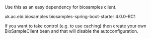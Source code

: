 


Use this as an easy dependency for biosamples client.

<dependency>
  <groupId>uk.ac.ebi.biosamples</groupId>
  <artifactId>biosamples-spring-boot-starter</artifactId>
  <version>4.0.0-RC1</version>
</dependency>

If you want to take control (e.g. to use caching) then create your own BioSampleClient bean and
that will disable the autoconfiguration.